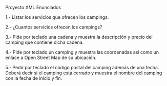 Proyecto XML
Enunciados

1.- Listar los servicios que ofrecen los campings.

2.- ¿Cuantos servicios ofrecen los campings?

3.- Pide por teclado una cadena y muestra la descripción y precio del camping que contiene dicha cadena.

4.- Pide por teclado un camping y muestra las coordenadas así como un enlace a Open Street Map de su ubicación.

5.- Pedir por teclado el código postal del camping además de una fecha. Deberá decir si el camping está cerrado y muestra el nombre del camping con la fecha de inicio y fin.
